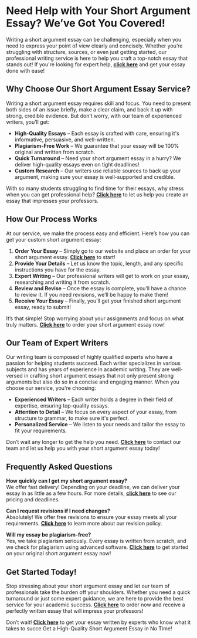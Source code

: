 <h1>Need Help with Your Short Argument Essay? We’ve Got You Covered!</h1>

<p>Writing a short argument essay can be challenging, especially when you need to express your point of view clearly and concisely. Whether you’re struggling with structure, sources, or even just getting started, our professional writing service is here to help you craft a top-notch essay that stands out! If you're looking for expert help, <strong><a href="https://tinyurl.com/topessay?keyword=short+argument+essay">click here</a></strong> and get your essay done with ease!</p>

<h2>Why Choose Our Short Argument Essay Service?</h2>

<p>Writing a short argument essay requires skill and focus. You need to present both sides of an issue briefly, make a clear claim, and back it up with strong, credible evidence. But don’t worry, with our team of experienced writers, you’ll get:</p>

<ul>
    <li><strong>High-Quality Essays</strong> – Each essay is crafted with care, ensuring it's informative, persuasive, and well-written.</li>
    <li><strong>Plagiarism-Free Work</strong> – We guarantee that your essay will be 100% original and written from scratch.</li>
    <li><strong>Quick Turnaround</strong> – Need your short argument essay in a hurry? We deliver high-quality essays even on tight deadlines!</li>
    <li><strong>Custom Research</strong> – Our writers use reliable sources to back up your argument, making sure your essay is well-supported and credible.</li>
</ul>

<p>With so many students struggling to find time for their essays, why stress when you can get professional help? <strong><a href="https://tinyurl.com/topessay?keyword=short+argument+essay">Click here</a></strong> to let us help you create an essay that impresses your professors.</p>

<h2>How Our Process Works</h2>

<p>At our service, we make the process easy and efficient. Here’s how you can get your custom short argument essay:</p>

<ol>
    <li><strong>Order Your Essay</strong> – Simply go to our website and place an order for your short argument essay. <strong><a href="https://tinyurl.com/topessay?keyword=short+argument+essay">Click here</a></strong> to start!</li>
    <li><strong>Provide Your Details</strong> – Let us know the topic, length, and any specific instructions you have for the essay.</li>
    <li><strong>Expert Writing</strong> – Our professional writers will get to work on your essay, researching and writing it from scratch.</li>
    <li><strong>Review and Revise</strong> – Once the essay is complete, you’ll have a chance to review it. If you need revisions, we’ll be happy to make them!</li>
    <li><strong>Receive Your Essay</strong> – Finally, you’ll get your finished short argument essay, ready to submit!</li>
</ol>

<p>It’s that simple! Stop worrying about your assignments and focus on what truly matters. <strong><a href="https://tinyurl.com/topessay?keyword=short+argument+essay">Click here</a></strong> to order your short argument essay now!</p>

<h2>Our Team of Expert Writers</h2>

<p>Our writing team is composed of highly qualified experts who have a passion for helping students succeed. Each writer specializes in various subjects and has years of experience in academic writing. They are well-versed in crafting short argument essays that not only present strong arguments but also do so in a concise and engaging manner. When you choose our service, you're choosing:</p>

<ul>
    <li><strong>Experienced Writers</strong> – Each writer holds a degree in their field of expertise, ensuring top-quality essays.</li>
    <li><strong>Attention to Detail</strong> – We focus on every aspect of your essay, from structure to grammar, to make sure it's perfect.</li>
    <li><strong>Personalized Service</strong> – We listen to your needs and tailor the essay to fit your requirements.</li>
</ul>

<p>Don’t wait any longer to get the help you need. <strong><a href="https://tinyurl.com/topessay?keyword=short+argument+essay">Click here</a></strong> to contact our team and let us help you with your short argument essay today!</p>

<h2>Frequently Asked Questions</h2>

<p><strong>How quickly can I get my short argument essay?</strong><br>We offer fast delivery! Depending on your deadline, we can deliver your essay in as little as a few hours. For more details, <strong><a href="https://tinyurl.com/topessay?keyword=short+argument+essay">click here</a></strong> to see our pricing and deadlines.</p>

<p><strong>Can I request revisions if I need changes?</strong><br>Absolutely! We offer free revisions to ensure your essay meets all your requirements. <strong><a href="https://tinyurl.com/topessay?keyword=short+argument+essay">Click here</a></strong> to learn more about our revision policy.</p>

<p><strong>Will my essay be plagiarism-free?</strong><br>Yes, we take plagiarism seriously. Every essay is written from scratch, and we check for plagiarism using advanced software. <strong><a href="https://tinyurl.com/topessay?keyword=short+argument+essay">Click here</a></strong> to get started on your original short argument essay now!</p>

<h2>Get Started Today!</h2>

<p>Stop stressing about your short argument essay and let our team of professionals take the burden off your shoulders. Whether you need a quick turnaround or just some expert guidance, we are here to provide the best service for your academic success. <strong><a href="https://tinyurl.com/topessay?keyword=short+argument+essay">Click here</a></strong> to order now and receive a perfectly written essay that will impress your professors!</p>

<p>Don’t wait! <strong><a href="https://tinyurl.com/topessay?keyword=short+argument+essay">Click here</a></strong> to get your essay written by experts who know what it takes to succe
Get a High-Quality Short Argument Essay in No Time!
